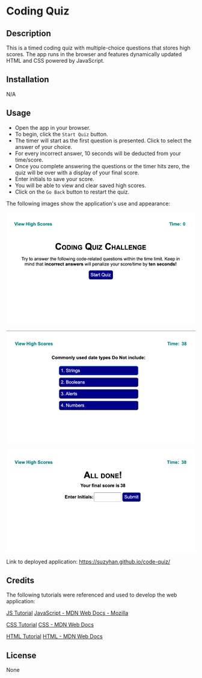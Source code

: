 # Coding Quiz

## Description
This is a timed coding quiz with multiple-choice questions that stores high scores. The app runs in the browser and features dynamically updated HTML and CSS powered by JavaScript. 

## Installation

N/A

## Usage

- Open the app in your browser.
- To begin, click the `Start Quiz` button.
- The timer will start as the first question is presented. Click to select the answer of your choice.
- For every incorrect answer, 10 seconds will be deducted from your time/score.
- Once you complete answering the questions or the timer hits zero, the quiz will be over with a display of your final score.
- Enter initials to save your score.
- You will be able to view and clear saved high scores.
- Click on the `Go Back` button to restart the quiz.

The following images show the application's use and appearance:

![Screenshot of coding quiz intro to start](/assets/images/code-quiz-start.png)

![Screenshot of quiz question](/assets/images/code-quiz-question.png)

![Screenshot of result page to enter initials](/assets/images/code-quiz-initials.png)

Link to deployed application: https://suzyhan.github.io/code-quiz/

## Credits

The following tutorials were referenced and used to develop the web application:

[JS Tutorial](https://www.w3schools.com/js/default.asp)
[JavaScript - MDN Web Docs - Mozilla](https://developer.mozilla.org/en-US/docs/Web/JavaScript)

[CSS Tutorial](https://www.w3schools.com/css/)
[CSS - MDN Web Docs](https://developer.mozilla.org/en-US/docs/Web/CSS)

[HTML Tutorial](https://www.w3schools.com/html/)
[HTML - MDN Web Docs](https://developer.mozilla.org/en-US/docs/Web/HTML)

## License

None
